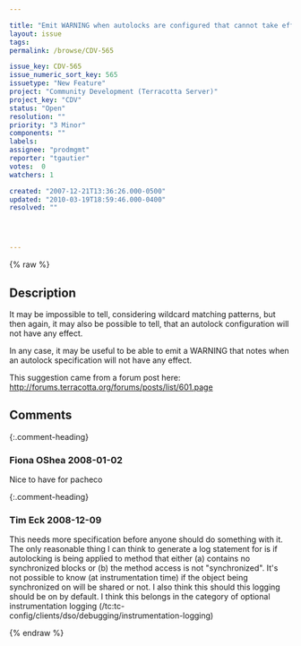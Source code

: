 ```yaml
---

title: "Emit WARNING when autolocks are configured that cannot take effect"
layout: issue
tags: 
permalink: /browse/CDV-565

issue_key: CDV-565
issue_numeric_sort_key: 565
issuetype: "New Feature"
project: "Community Development (Terracotta Server)"
project_key: "CDV"
status: "Open"
resolution: ""
priority: "3 Minor"
components: ""
labels: 
assignee: "prodmgmt"
reporter: "tgautier"
votes:  0
watchers: 1

created: "2007-12-21T13:36:26.000-0500"
updated: "2010-03-19T18:59:46.000-0400"
resolved: ""




---
```


{% raw %}

## Description

<div markdown="1" class="description">

It may be impossible to tell, considering wildcard matching patterns, but then again, it may also be possible to tell, that an autolock configuration will not have any effect.

In any case, it may be useful to be able to emit a WARNING that notes when an autolock specification will not have any effect.

This suggestion came from a forum post here: http://forums.terracotta.org/forums/posts/list/601.page

</div>

## Comments


{:.comment-heading}
### **Fiona OShea** <span class="date">2008-01-02</span>

<div markdown="1" class="comment">

Nice to have for pacheco

</div>


{:.comment-heading}
### **Tim Eck** <span class="date">2008-12-09</span>

<div markdown="1" class="comment">

This needs more specification before anyone should do something with it. The only reasonable thing I can think to generate a log statement for is if autolocking is being applied to method that either (a) contains no synchronized blocks or (b) the method access is not "synchronized". It's not possible to know (at instrumentation time) if the object being synchronized on will be shared or not. I also think this should this logging should be on by default. I think this belongs in the category of optional instrumentation logging (/tc:tc-config/clients/dso/debugging/instrumentation-logging)

</div>



{% endraw %}
